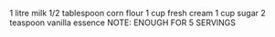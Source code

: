 1 litre milk
1/2 tablespoon corn flour
1 cup fresh cream
1 cup sugar
2 teaspoon vanilla essence
NOTE: ENOUGH FOR 5 SERVINGS